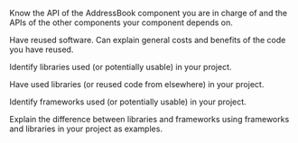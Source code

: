 <div id="apis_what">

Know the API of the AddressBook component you are in charge of and the APIs of the other components your component depends on.

</div>


<div id="introduction_when">

Have reused software. Can explain general costs and benefits of the code you have reused.

</div>


<div id="libraries_what">

Identify libraries used (or potentially usable) in your project.

</div>


<div id="libraries_how">

Have used libraries (or reused code from elsewhere) in your project.

</div>


<div id="frameworks_what">

Identify frameworks used (or potentially usable) in your project.

</div>


<div id="frameworks_frameworksVsLibraries">

Explain the difference between libraries and frameworks using frameworks and libraries in your project as examples.

</div>